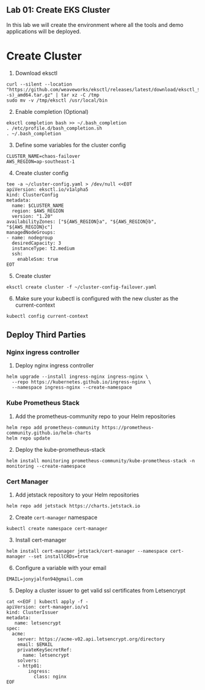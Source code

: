 ## Lab 01: Create EKS Cluster

In this lab we will create the environment where all the tools and demo applications will be deployed.


# Create Cluster

1. Download eksctl
```
curl --silent --location "https://github.com/weaveworks/eksctl/releases/latest/download/eksctl_$(uname -s)_amd64.tar.gz" | tar xz -C /tmp
sudo mv -v /tmp/eksctl /usr/local/bin
```
2. Enable completion (Optional)
```
eksctl completion bash >> ~/.bash_completion
. /etc/profile.d/bash_completion.sh
. ~/.bash_completion
```

3. Define some variables for the cluster config
```
CLUSTER_NAME=chaos-failover
AWS_REGION=ap-southeast-1

```

4. Create cluster config
```
tee -a ~/cluster-config.yaml > /dev/null <<EOT
apiVersion: eksctl.io/v1alpha5
kind: ClusterConfig
metadata:
  name: $CLUSTER_NAME
  region: $AWS_REGION
  version: "1.20"
availabilityZones: ["${AWS_REGION}a", "${AWS_REGION}b", "${AWS_REGION}c"]
managedNodeGroups:
- name: nodegroup
  desiredCapacity: 3
  instanceType: t2.medium
  ssh:
    enableSsm: true
EOT
```

5. Create cluster
```
eksctl create cluster -f ~/cluster-config-failover.yaml
```

6. Make sure your kubectl is configured with the new cluster as the current-context
```
kubectl config current-context
```

## Deploy Third Parties

### Nginx ingress controller

1. Deploy nginx ingress controller 
```
helm upgrade --install ingress-nginx ingress-nginx \
  --repo https://kubernetes.github.io/ingress-nginx \
  --namespace ingress-nginx --create-namespace
```

### Kube Prometheus Stack

1. Add the prometheus-community repo to your Helm repositories
```
helm repo add prometheus-community https://prometheus-community.github.io/helm-charts
helm repo update
```

2. Deploy the kube-prometheus-stack
```
helm install monitoring prometheus-community/kube-prometheus-stack -n monitoring --create-namespace
```

### Cert Manager

1. Add jetstack repository to your Helm repositories
```
helm repo add jetstack https://charts.jetstack.io
```

2. Create `cert-manager` namespace
```
kubectl create namespace cert-manager
```

3. Install cert-manager
```
helm install cert-manager jetstack/cert-manager --namespace cert-manager --set installCRDs=true
```

6. Configure a variable with your email
```
EMAIL=jonyjalfon94@gmail.com
```

5. Deploy a cluster issuer to get valid ssl certificates from Letsencrypt
```
cat <<EOF | kubectl apply -f -
apiVersion: cert-manager.io/v1
kind: ClusterIssuer
metadata:
   name: letsencrypt
spec:
  acme:
    server: https://acme-v02.api.letsencrypt.org/directory
    email: $EMAIL
    privateKeySecretRef:
      name: letsencrypt
    solvers:
    - http01:
        ingress:
          class: nginx
EOF
```

